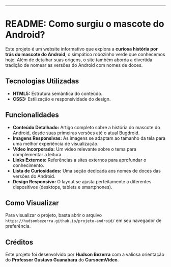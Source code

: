---

# README: Como surgiu o mascote do Android?

Este projeto é um website informativo que explora a **curiosa história por trás do mascote do Android**, o simpático robozinho verde que conhecemos hoje. Além de detalhar suas origens, o site também aborda a divertida tradição de nomear as versões do Android com nomes de doces.

## Tecnologias Utilizadas

* **HTML5:** Estrutura semântica do conteúdo.
* **CSS3:** Estilização e responsividade do design.

## Funcionalidades

* **Conteúdo Detalhado:** Artigo completo sobre a história do mascote do Android, desde suas primeiras versões até o atual Bugdroid.
* **Imagens Responsivas:** As imagens se adaptam ao tamanho da tela para uma melhor experiência de visualização.
* **Vídeo Incorporado:** Um vídeo relevante sobre o tema para complementar a leitura.
* **Links Externos:** Referências a sites externos para aprofundar o conhecimento.
* **Lista de Curiosidades:** Uma seção dedicada aos nomes de doces das versões do Android.
* **Design Responsivo:** O layout se ajusta perfeitamente a diferentes dispositivos (desktops, tablets e smartphones).

## Como Visualizar

Para visualizar o projeto, basta abrir o arquivo `https://hudsonbezerra.github.io/projeto-android/` em seu navegador de preferência.

## Créditos

Este projeto foi desenvolvido por **Hudson Bezerra** com a valiosa orientação do **Professor Gustavo Guanabara** do **CursoemVideo**.
